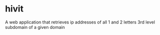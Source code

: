 # hivit
A web application that retrieves ip addresses of all 1 and 2 letters 3rd level subdomain of a given domain
